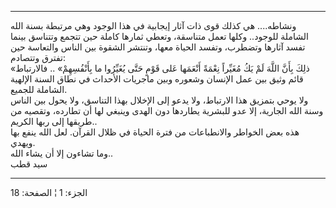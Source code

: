 ------------------------------------------------------------------------

ونشاطه.... هي كذلك قوى ذات آثار إيجابية في هذا الوجود وهي مرتبطة بسنة
الله الشاملة للوجود.. وكلها تعمل متناسقة، وتعطي ثمارها كاملة حين تتجمع
وتتناسق بينما تفسد آثارها وتضطرب، وتفسد الحياة معها، وتنتشر الشقوة بين
الناس والتعاسة حين تفترق وتتصادم:  
«ذلِكَ بِأَنَّ اللَّهَ لَمْ يَكُ مُغَيِّراً نِعْمَةً أَنْعَمَها عَلى قَوْمٍ حَتَّى يُغَيِّرُوا ما بِأَنْفُسِهِمْ» ..
فالارتباط قائم وثيق بين عمل الإنسان وشعوره وبين ماجريات الأحداث في نطاق
السنة الإلهية الشاملة للجميع.  
ولا يوحي بتمزيق هذا الارتباط، ولا يدعو إلى الإخلال بهذا التناسق، ولا
يحول بين الناس وسنة الله الجارية، إلا عدو للبشرية يطاردها دون الهدى
وينبغي لها أن تطارده، وتقصيه من طريقها إلى ربها الكريم..  
هذه بعض الخواطر والانطباعات من فترة الحياة في ظلال القرآن. لعل الله ينفع
بها ويهدي.  
وما تشاءون إلا أن يشاء الله..  
سيد قطب

------------------------------------------------------------------------

الجزء: 1 ¦ الصفحة: 18

